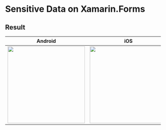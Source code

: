 # Sensitive Data on Xamarin.Forms 

## Result

Android | iOS | 
------------ | ------------- |
<img width="250" src="https://github.com/LucioMSP/Xamarin.Forms.Examples/blob/master/SensitiveData/ScreenShots/SensitiveDataiAndroid.gif"/>| <img width="250" src="https://github.com/LucioMSP/Xamarin.Forms.Examples/blob/master/SensitiveData/ScreenShots/SensitiveDataiOS.gif"/>| 
